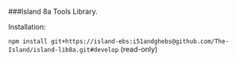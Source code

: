 ###Island 8a Tools Library.

Installation:

```npm install git+https://island-ebs:i51andghebs@github.com/The-Island/island-lib8a.git#develop``` (read-only)
